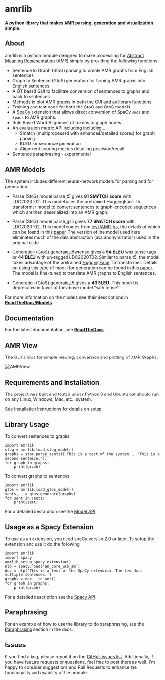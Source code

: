 #  amrlib

**A python library that makes AMR parsing, generation and visualization simple.**


## About
amrlib is a python module designed to make processing for [Abstract Meaning Representation](https://amr.isi.edu/)
 (AMR) simple by providing the following functions
* Sentence to Graph (StoG) parsing to create AMR graphs from English sentences.
* Graph to Sentence (GtoS) generation for turning AMR graphs into English sentences.
* A QT based GUI to facilitate conversion of sentences to graphs and back to sentences
* Methods to plot AMR graphs in both the GUI and as library functions
* Training and test code for both the StoG and GtoS models.
* A [SpaCy](https://github.com/explosion/spaCy) extension that allows direct conversion of
SpaCy `Docs` and `Spans` to AMR graphs.
* Rule Based Word Alignment of tokens to graph nodes
* An evaluation metric API including including...
  - Smatch (multiprocessed with enhanced/detailed scores) for graph parsing
  - BLEU for sentence generation
  - Alignment scoring metrics detailing precision/recall
* Sentence paraphrasing - experimental


## AMR Models
The system includes different neural-network models for parsing and for generation.

* Parse (StoG) model parse_t5 gives **81 SMATCH score** with LDC2020T02.  This model uses the
pretrained HuggingFace T5 transformer model to convert sentences to graph-encoded sequences which
are then deserialized into an AMR graph.

* Parse (StoG) model parse_gsii gives **77 SMATCH score** with LDC2020T02.  This model comes from
[jcyk/AMR-gs](https://github.com/jcyk/AMR-gs), the details of which can be found in this
[paper](https://arxiv.org/abs/2004.05572).  The version of the model used here eliminates
much of the data abstraction (aka anonymization) used in the original code

* Generation (GtoS) generate_t5wtense gives a **54 BLEU** with tense tags or **44 BLEU** with un-tagged LDC2020T02.
Similar to parse_t5, the model takes advantage of the pretrained [HuggingFace](https://github.com/huggingface/transformers)
T5 transformer.  Details on using this type of model for generation can be found in this
[paper](https://arxiv.org/abs/2007.08426). The model is fine-tuned to translate AMR graphs to English
sentences.

* Generation (GtoS) generate_t5 gives a **43 BLEU**.  This model is deprecated in favor of the above model "with tense".


For more information on the models see their descriptions in **[ReadTheDocs/Models](https://amrlib.readthedocs.io/en/latest/models.)**.


## Documentation
For the latest documentation, see **[ReadTheDocs](https://amrlib.readthedocs.io/en/latest/)**.


## AMR View
The GUI allows for simple viewing, conversion and plotting of AMR Graphs.

![AMRView](https://github.com/bjascob/amrlib/raw/master/docs/images/AMRView01.png)
<!--- docs/images/AMRView01.png --->
<!--- https://github.com/bjascob/amrlib/raw/master/docs/images/AMRView01.png --->


## Requirements and Installation
The project was built and tested under Python 3 and Ubuntu but should run on any Linux, Windows, Mac, etc.. system.

See [Installation Instructions](https://amrlib.readthedocs.io/en/latest/install/) for details on setup.

## Library Usage
To convert sentences to graphs
```
import amrlib
stog = amrlib.load_stog_model()
graphs = stog.parse_sents(['This is a test of the system.', 'This is a second sentence.'])
for graph in graphs:
    print(graph)
```
To convert graphs to sentences
```
import amrlib
gtos = amrlib.load_gtos_model()
sents, _ = gtos.generate(graphs)
for sent in sents:
    print(sent)
```
For a detailed description see the [Model API](https://amrlib.readthedocs.io/en/latest/api_model/).


## Usage as a Spacy Extension
To use as an extension, you need spaCy version 2.0 or later.  To setup the extension and use it do the following
```
import amrlib
import spacy
amrlib.setup_spacy_extension()
nlp = spacy.load('en_core_web_sm')
doc = nlp('This is a test of the SpaCy extension. The test has multiple sentences.')
graphs = doc._.to_amr()
for graph in graphs:
    print(graph)
```
For a detailed description see the [Spacy API](https://amrlib.readthedocs.io/en/latest/api_spacy/).


## Paraphrasing
For an example of how to use the library to do paraphrasing, see the
[Paraphrasing](https://amrlib.readthedocs.io/en/latest/paraphrase/) section in the docs.


## Issues
If you find a bug, please report it on the [GitHub issues list](https://github.com/bjascob/amrlib/issues).
Additionally, if you have feature requests or questions, feel free to post there as well.  I'm happy to
consider suggestions and Pull Requests to enhance the functionality and usability of the module.
